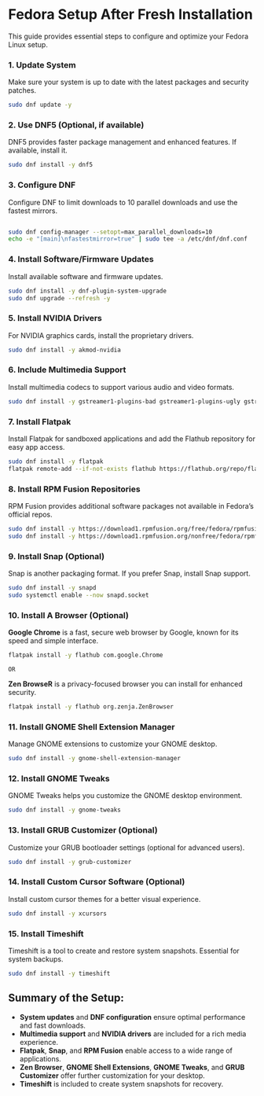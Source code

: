 # Fedora Setup After Fresh Installation

This guide provides essential steps to configure and optimize your Fedora Linux setup. 

### 1. Update System
Make sure your system is up to date with the latest packages and security patches.

```bash
sudo dnf update -y
```

### 2. Use DNF5 (Optional, if available)
DNF5 provides faster package management and enhanced features. If available, install it.

```bash
sudo dnf install -y dnf5
```

### 3. Configure DNF
Configure DNF to limit downloads to 10 parallel downloads and use the fastest mirrors.

```bash

sudo dnf config-manager --setopt=max_parallel_downloads=10
echo -e "[main]\nfastestmirror=true" | sudo tee -a /etc/dnf/dnf.conf

```

### 4. Install Software/Firmware Updates
Install available software and firmware updates.

```bash
sudo dnf install -y dnf-plugin-system-upgrade
sudo dnf upgrade --refresh -y
```

### 5. Install NVIDIA Drivers
For NVIDIA graphics cards, install the proprietary drivers.

```bash
sudo dnf install -y akmod-nvidia
```

### 6. Include Multimedia Support
Install multimedia codecs to support various audio and video formats.

```bash
sudo dnf install -y gstreamer1-plugins-bad gstreamer1-plugins-ugly gstreamer1-plugins-free gstreamer1-plugins-good ffmpeg vlc
```

### 7. Install Flatpak
Install Flatpak for sandboxed applications and add the Flathub repository for easy app access.

```bash
sudo dnf install -y flatpak
flatpak remote-add --if-not-exists flathub https://flathub.org/repo/flathub.flatpakrepo
```

### 8. Install RPM Fusion Repositories
RPM Fusion provides additional software packages not available in Fedora’s official repos.

```bash
sudo dnf install -y https://download1.rpmfusion.org/free/fedora/rpmfusion-free-release-$(rpm -E %fedora).noarch.rpm
sudo dnf install -y https://download1.rpmfusion.org/nonfree/fedora/rpmfusion-nonfree-release-$(rpm -E %fedora).noarch.rpm
```

### 9. Install Snap (Optional)
Snap is another packaging format. If you prefer Snap, install Snap support.

```bash
sudo dnf install -y snapd
sudo systemctl enable --now snapd.socket
```

### 10. Install A Browser (Optional)
**Google Chrome** is a fast, secure web browser by Google, known for its speed and simple interface.

```bash
flatpak install -y flathub com.google.Chrome
```
`OR`

**Zen BrowseR** is a privacy-focused browser you can install for enhanced security.

```bash
flatpak install -y flathub org.zenja.ZenBrowser
```

### 11. Install GNOME Shell Extension Manager
Manage GNOME extensions to customize your GNOME desktop.

```bash
sudo dnf install -y gnome-shell-extension-manager
```

### 12. Install GNOME Tweaks
GNOME Tweaks helps you customize the GNOME desktop environment.

```bash
sudo dnf install -y gnome-tweaks
```

### 13. Install GRUB Customizer (Optional)
Customize your GRUB bootloader settings (optional for advanced users).

```bash
sudo dnf install -y grub-customizer
```

### 14. Install Custom Cursor Software (Optional)
Install custom cursor themes for a better visual experience.

```bash
sudo dnf install -y xcursors
```

### 15. Install Timeshift
Timeshift is a tool to create and restore system snapshots. Essential for system backups.

```bash
sudo dnf install -y timeshift
```
## Summary of the Setup:
- **System updates** and **DNF configuration** ensure optimal performance and fast downloads.
- **Multimedia support** and **NVIDIA drivers** are included for a rich media experience.
- **Flatpak**, **Snap**, and **RPM Fusion** enable access to a wide range of applications.
- **Zen Browser**, **GNOME Shell Extensions**, **GNOME Tweaks**, and **GRUB Customizer** offer further customization for your desktop.
- **Timeshift** is included to create system snapshots for recovery.
